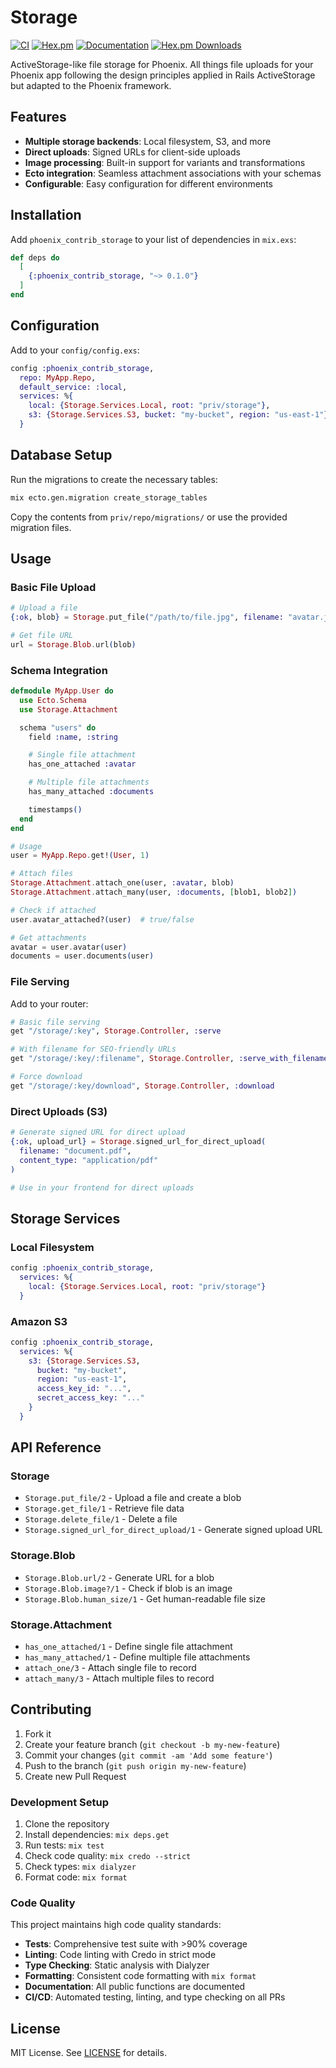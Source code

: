 # Storage

[![CI](https://github.com/phoenix-contrib/storage/workflows/CI/badge.svg)](https://github.com/phoenix-contrib/storage/actions/workflows/ci.yml)
[![Hex.pm](https://img.shields.io/hexpm/v/phoenix_contrib_storage.svg)](https://hex.pm/packages/phoenix_contrib_storage)
[![Documentation](https://img.shields.io/badge/documentation-gray)](https://hexdocs.pm/phoenix_contrib_storage/)
[![Hex.pm Downloads](https://img.shields.io/hexpm/dt/phoenix_contrib_storage.svg)](https://hex.pm/packages/phoenix_contrib_storage)

ActiveStorage-like file storage for Phoenix. All things file uploads for your Phoenix app following the design principles applied in Rails ActiveStorage but adapted to the Phoenix framework.

## Features

- **Multiple storage backends**: Local filesystem, S3, and more
- **Direct uploads**: Signed URLs for client-side uploads
- **Image processing**: Built-in support for variants and transformations
- **Ecto integration**: Seamless attachment associations with your schemas
- **Configurable**: Easy configuration for different environments

## Installation

Add `phoenix_contrib_storage` to your list of dependencies in `mix.exs`:

```elixir
def deps do
  [
    {:phoenix_contrib_storage, "~> 0.1.0"}
  ]
end
```

## Configuration

Add to your `config/config.exs`:

```elixir
config :phoenix_contrib_storage,
  repo: MyApp.Repo,
  default_service: :local,
  services: %{
    local: {Storage.Services.Local, root: "priv/storage"},
    s3: {Storage.Services.S3, bucket: "my-bucket", region: "us-east-1"}
  }
```

## Database Setup

Run the migrations to create the necessary tables:

```bash
mix ecto.gen.migration create_storage_tables
```

Copy the contents from `priv/repo/migrations/` or use the provided migration files.

## Usage

### Basic File Upload

```elixir
# Upload a file
{:ok, blob} = Storage.put_file("/path/to/file.jpg", filename: "avatar.jpg")

# Get file URL
url = Storage.Blob.url(blob)
```

### Schema Integration

```elixir
defmodule MyApp.User do
  use Ecto.Schema
  use Storage.Attachment

  schema "users" do
    field :name, :string

    # Single file attachment
    has_one_attached :avatar

    # Multiple file attachments
    has_many_attached :documents

    timestamps()
  end
end

# Usage
user = MyApp.Repo.get!(User, 1)

# Attach files
Storage.Attachment.attach_one(user, :avatar, blob)
Storage.Attachment.attach_many(user, :documents, [blob1, blob2])

# Check if attached
user.avatar_attached?(user)  # true/false

# Get attachments
avatar = user.avatar(user)
documents = user.documents(user)
```

### File Serving

Add to your router:

```elixir
# Basic file serving
get "/storage/:key", Storage.Controller, :serve

# With filename for SEO-friendly URLs
get "/storage/:key/:filename", Storage.Controller, :serve_with_filename

# Force download
get "/storage/:key/download", Storage.Controller, :download
```

### Direct Uploads (S3)

```elixir
# Generate signed URL for direct upload
{:ok, upload_url} = Storage.signed_url_for_direct_upload(
  filename: "document.pdf",
  content_type: "application/pdf"
)

# Use in your frontend for direct uploads
```

## Storage Services

### Local Filesystem

```elixir
config :phoenix_contrib_storage,
  services: %{
    local: {Storage.Services.Local, root: "priv/storage"}
  }
```

### Amazon S3

```elixir
config :phoenix_contrib_storage,
  services: %{
    s3: {Storage.Services.S3,
      bucket: "my-bucket",
      region: "us-east-1",
      access_key_id: "...",
      secret_access_key: "..."
    }
  }
```

## API Reference

### Storage

- `Storage.put_file/2` - Upload a file and create a blob
- `Storage.get_file/1` - Retrieve file data
- `Storage.delete_file/1` - Delete a file
- `Storage.signed_url_for_direct_upload/1` - Generate signed upload URL

### Storage.Blob

- `Storage.Blob.url/2` - Generate URL for a blob
- `Storage.Blob.image?/1` - Check if blob is an image
- `Storage.Blob.human_size/1` - Get human-readable file size

### Storage.Attachment

- `has_one_attached/1` - Define single file attachment
- `has_many_attached/1` - Define multiple file attachments
- `attach_one/3` - Attach single file to record
- `attach_many/3` - Attach multiple files to record

## Contributing

1. Fork it
2. Create your feature branch (`git checkout -b my-new-feature`)
3. Commit your changes (`git commit -am 'Add some feature'`)
4. Push to the branch (`git push origin my-new-feature`)
5. Create new Pull Request

### Development Setup

1. Clone the repository
2. Install dependencies: `mix deps.get`
3. Run tests: `mix test`
4. Check code quality: `mix credo --strict`
5. Check types: `mix dialyzer`
6. Format code: `mix format`

### Code Quality

This project maintains high code quality standards:

- **Tests**: Comprehensive test suite with >90% coverage
- **Linting**: Code linting with Credo in strict mode
- **Type Checking**: Static analysis with Dialyzer
- **Formatting**: Consistent code formatting with `mix format`
- **Documentation**: All public functions are documented
- **CI/CD**: Automated testing, linting, and type checking on all PRs

## License

MIT License. See [LICENSE](LICENSE) for details.
